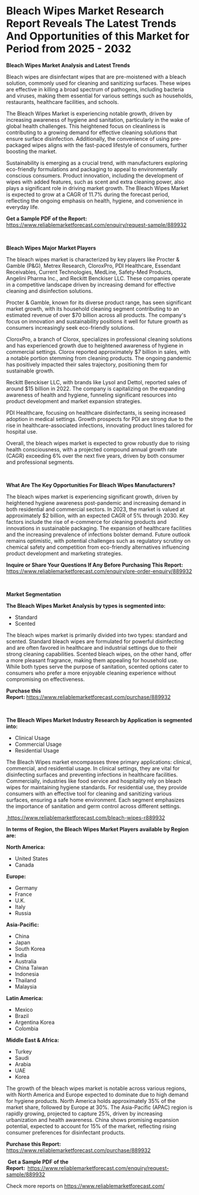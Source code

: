 <p><h1>Bleach Wipes Market Research Report Reveals The Latest Trends And Opportunities of this Market for Period from 2025 - 2032</h1></p><p><strong>Bleach Wipes Market Analysis and Latest Trends</strong></p>
<p><p>Bleach wipes are disinfectant wipes that are pre-moistened with a bleach solution, commonly used for cleaning and sanitizing surfaces. These wipes are effective in killing a broad spectrum of pathogens, including bacteria and viruses, making them essential for various settings such as households, restaurants, healthcare facilities, and schools. </p><p>The Bleach Wipes Market is experiencing notable growth, driven by increasing awareness of hygiene and sanitation, particularly in the wake of global health challenges. This heightened focus on cleanliness is contributing to a growing demand for effective cleaning solutions that ensure surface disinfection. Additionally, the convenience of using pre-packaged wipes aligns with the fast-paced lifestyle of consumers, further boosting the market.</p><p>Sustainability is emerging as a crucial trend, with manufacturers exploring eco-friendly formulations and packaging to appeal to environmentally conscious consumers. Product innovation, including the development of wipes with added features, such as scent and extra cleaning power, also plays a significant role in driving market growth. The Bleach Wipes Market is expected to grow at a CAGR of 11.7% during the forecast period, reflecting the ongoing emphasis on health, hygiene, and convenience in everyday life.</p></p>
<p><strong>Get a Sample PDF of the Report:&nbsp;</strong> <a href="https://www.reliablemarketforecast.com/enquiry/request-sample/889932?utm_campaign=2247&utm_medium=2&utm_source=Github&utm_content=ia&utm_term=05022025&utm_id=bleach-wipes">https://www.reliablemarketforecast.com/enquiry/request-sample/889932</a></p>
<p>&nbsp;</p>
<p><strong>Bleach Wipes Major Market Players</strong></p>
<p><p>The bleach wipes market is characterized by key players like Procter & Gamble (P&G), Metrex Research, CloroxPro, PDI Healthcare, Essendant Receivables, Current Technologies, MedLine, Safety-Med Products, Angelini Pharma Inc., and Reckitt Benckiser LLC. These companies operate in a competitive landscape driven by increasing demand for effective cleaning and disinfection solutions.</p><p>Procter & Gamble, known for its diverse product range, has seen significant market growth, with its household cleaning segment contributing to an estimated revenue of over $70 billion across all products. The company's focus on innovation and sustainability positions it well for future growth as consumers increasingly seek eco-friendly solutions.</p><p>CloroxPro, a branch of Clorox, specializes in professional cleaning solutions and has experienced growth due to heightened awareness of hygiene in commercial settings. Clorox reported approximately $7 billion in sales, with a notable portion stemming from cleaning products. The ongoing pandemic has positively impacted their sales trajectory, positioning them for sustainable growth.</p><p>Reckitt Benckiser LLC, with brands like Lysol and Dettol, reported sales of around $15 billion in 2022. The company is capitalizing on the expanding awareness of health and hygiene, funneling significant resources into product development and market expansion strategies.</p><p>PDI Healthcare, focusing on healthcare disinfectants, is seeing increased adoption in medical settings. Growth prospects for PDI are strong due to the rise in healthcare-associated infections, innovating product lines tailored for hospital use.</p><p>Overall, the bleach wipes market is expected to grow robustly due to rising health consciousness, with a projected compound annual growth rate (CAGR) exceeding 6% over the next five years, driven by both consumer and professional segments.</p></p>
<p>&nbsp;</p>
<p><strong>What Are The Key Opportunities For Bleach Wipes Manufacturers?</strong></p>
<p><p>The bleach wipes market is experiencing significant growth, driven by heightened hygiene awareness post-pandemic and increasing demand in both residential and commercial sectors. In 2023, the market is valued at approximately $2 billion, with an expected CAGR of 5% through 2030. Key factors include the rise of e-commerce for cleaning products and innovations in sustainable packaging. The expansion of healthcare facilities and the increasing prevalence of infections bolster demand. Future outlook remains optimistic, with potential challenges such as regulatory scrutiny on chemical safety and competition from eco-friendly alternatives influencing product development and marketing strategies.</p></p>
<p><strong>Inquire or Share Your Questions If Any Before Purchasing This Report:</strong> <a href="https://www.reliablemarketforecast.com/enquiry/pre-order-enquiry/889932?utm_campaign=2247&utm_medium=2&utm_source=Github&utm_content=ia&utm_term=05022025&utm_id=bleach-wipes">https://www.reliablemarketforecast.com/enquiry/pre-order-enquiry/889932</a></p>
<p>&nbsp;</p>
<p><strong>Market Segmentation</strong></p>
<p><strong>The Bleach Wipes Market Analysis by types is segmented into:</strong></p>
<p><ul><li>Standard</li><li>Scented</li></ul></p>
<p><p>The bleach wipes market is primarily divided into two types: standard and scented. Standard bleach wipes are formulated for powerful disinfecting and are often favored in healthcare and industrial settings due to their strong cleaning capabilities. Scented bleach wipes, on the other hand, offer a more pleasant fragrance, making them appealing for household use. While both types serve the purpose of sanitation, scented options cater to consumers who prefer a more enjoyable cleaning experience without compromising on effectiveness.</p></p>
<p><strong>Purchase this Report:&nbsp;</strong><a href="https://www.reliablemarketforecast.com/purchase/889932?utm_campaign=2247&utm_medium=2&utm_source=Github&utm_content=ia&utm_term=05022025&utm_id=bleach-wipes">https://www.reliablemarketforecast.com/purchase/889932</a></p>
<p>&nbsp;</p>
<p><strong>The Bleach Wipes Market Industry Research by Application is segmented into:</strong></p>
<p><ul><li>Clinical Usage</li><li>Commercial Usage</li><li>Residential Usage</li></ul></p>
<p><p>The Bleach Wipes market encompasses three primary applications: clinical, commercial, and residential usage. In clinical settings, they are vital for disinfecting surfaces and preventing infections in healthcare facilities. Commercially, industries like food service and hospitality rely on bleach wipes for maintaining hygiene standards. For residential use, they provide consumers with an effective tool for cleaning and sanitizing various surfaces, ensuring a safe home environment. Each segment emphasizes the importance of sanitation and germ control across different settings.</p></p>
<p><a href="https://www.reliablemarketforecast.com/bleach-wipes-r889932?utm_campaign=2247&utm_medium=2&utm_source=Github&utm_content=ia&utm_term=05022025&utm_id=bleach-wipes">&nbsp;https://www.reliablemarketforecast.com/bleach-wipes-r889932</a></p>
<p><strong>In terms of Region, the Bleach Wipes Market Players available by Region are:</strong></p>
<p>
    <p> <strong> North America: </strong>
        <ul>
            <li>United States</li>
            <li>Canada</li>
        </ul>
        </p> 
    <p> <strong> Europe: </strong>
        <ul>
            <li>Germany</li>
            <li>France</li>
            <li>U.K.</li>
            <li>Italy</li>
            <li>Russia</li>
        </ul>
        </p> 
    <p> <strong> Asia-Pacific: </strong>
        <ul>
            <li>China</li>
            <li>Japan</li>
            <li>South Korea</li>
            <li>India</li>
            <li>Australia</li>
            <li>China Taiwan</li>
            <li>Indonesia</li>
            <li>Thailand</li>
            <li>Malaysia</li>
        </ul>
        </p> 
    <p> <strong> Latin America: </strong>
        <ul>
            <li>Mexico</li>
            <li>Brazil</li>
            <li>Argentina Korea</li>
            <li>Colombia</li>
        </ul>
        </p> 
    <p> <strong> Middle East & Africa: </strong>
        <ul>
            <li>Turkey</li>
            <li>Saudi</li>
            <li>Arabia</li>
            <li>UAE</li>
            <li>Korea</li>
        </ul>
    </p>
    </p>
<p><p>The growth of the bleach wipes market is notable across various regions, with North America and Europe expected to dominate due to high demand for hygiene products. North America holds approximately 35% of the market share, followed by Europe at 30%. The Asia-Pacific (APAC) region is rapidly growing, projected to capture 25%, driven by increasing urbanization and health awareness. China shows promising expansion potential, expected to account for 15% of the market, reflecting rising consumer preferences for disinfectant products.</p></p>
<p><strong>Purchase this Report: </strong><a href="https://www.reliablemarketforecast.com/purchase/889932?utm_campaign=2247&utm_medium=2&utm_source=Github&utm_content=ia&utm_term=05022025&utm_id=bleach-wipes">https://www.reliablemarketforecast.com/purchase/889932</a></p>
<p>&nbsp;<strong>Get a Sample PDF of the Report:&nbsp;&nbsp;</strong><a href="https://www.reliablemarketforecast.com/enquiry/request-sample/889932?utm_campaign=2247&utm_medium=2&utm_source=Github&utm_content=ia&utm_term=05022025&utm_id=bleach-wipes">https://www.reliablemarketforecast.com/enquiry/request-sample/889932</a></p>
<p><strong></strong></p>
<p>Check more reports on <a href="https://www.reliablemarketforecast.com/?utm_campaign=2247&utm_medium=2&utm_source=Github&utm_content=ia&utm_term=05022025&utm_id=bleach-wipes">https://www.reliablemarketforecast.com/</a></p>
